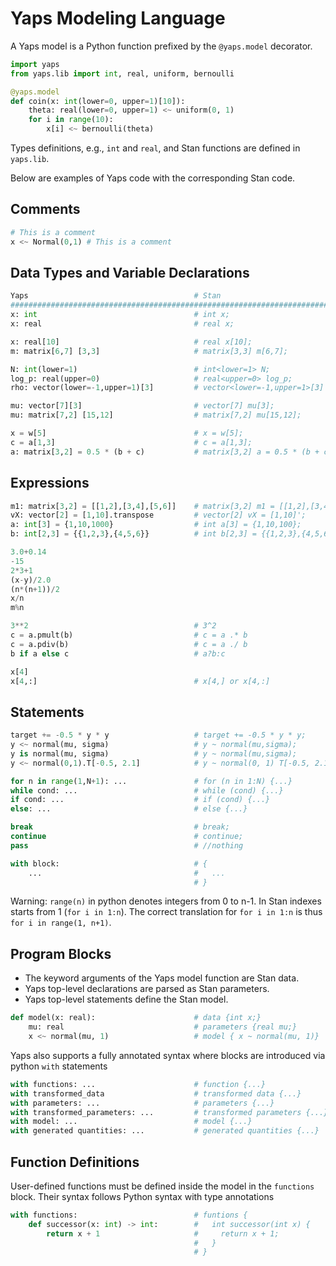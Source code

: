 # Yaps Modeling Language

A Yaps model is a Python function prefixed by the `@yaps.model` decorator.

```python
import yaps
from yaps.lib import int, real, uniform, bernoulli

@yaps.model
def coin(x: int(lower=0, upper=1)[10]):
    theta: real(lower=0, upper=1) <~ uniform(0, 1)
    for i in range(10):
        x[i] <~ bernoulli(theta)
```

Types definitions, e.g., `int` and `real`, and Stan functions are defined in `yaps.lib`.

Below are examples of Yaps code with the corresponding Stan code.

## Comments

```python
# This is a comment
x <~ Normal(0,1) # This is a comment
```

## Data Types and Variable Declarations

```python
Yaps                                     # Stan
############################################################################
x: int                                   # int x;
x: real                                  # real x;

x: real[10]                              # real x[10];
m: matrix[6,7] [3,3]                     # matrix[3,3] m[6,7];

N: int(lower=1)                          # int<lower=1> N;
log_p: real(upper=0)                     # real<upper=0> log_p;
rho: vector(lower=-1,upper=1)[3]         # vector<lower=-1,upper=1>[3] rho;

mu: vector[7][3]                         # vector[7] mu[3];
mu: matrix[7,2] [15,12]                  # matrix[7,2] mu[15,12];

x = w[5]                                 # x = w[5];
c = a[1,3]                               # c = a[1,3];
a: matrix[3,2] = 0.5 * (b + c)           # matrix[3,2] a = 0.5 * (b + c);
```

## Expressions

```python
m1: matrix[3,2] = [[1,2],[3,4],[5,6]]    # matrix[3,2] m1 = [[1,2],[3,4],[5,6]];
vX: vector[2] = [1,10].transpose         # vector[2] vX = [1,10]';
a: int[3] = {1,10,1000}                  # int a[3] = {1,10,100};
b: int[2,3] = {{1,2,3},{4,5,6}}          # int b[2,3] = {{1,2,3},{4,5,6}};

3.0+0.14
-15
2*3+1
(x-y)/2.0
(n*(n+1))/2
x/n
m%n

3**2                                     # 3^2
c = a.pmult(b)                           # c = a .* b
c = a.pdiv(b)                            # c = a ./ b
b if a else c                            # a?b:c

x[4]
x[4,:]                                   # x[4,] or x[4,:]
```

## Statements

```python
target += -0.5 * y * y                   # target += -0.5 * y * y;
y <~ normal(mu, sigma)                   # y ~ normal(mu,sigma);
y is normal(mu, sigma)                   # y ~ normal(mu,sigma);
y <~ normal(0,1).T[-0.5, 2.1]            # y ~ normal(0, 1) T[-0.5, 2.1];

for n in range(1,N+1): ...               # for (n in 1:N) {...}
while cond: ...                          # while (cond) {...}
if cond: ...                             # if (cond) {...}
else: ...                                # else {...}

break                                    # break;
continue                                 # continue;
pass                                     # //nothing

with block:                              # {
    ...                                  #   ...
                                         # }
```

Warning: `range(n)` in python denotes integers from 0 to n-1.
In Stan indexes starts from 1 (`for i in 1:n`).
The correct translation for `for i in 1:n` is thus `for i in range(1, n+1)`.

## Program Blocks

- The keyword arguments of the Yaps model function are Stan data.
- Yaps top-level declarations are parsed as Stan parameters.
- Yaps top-level statements define the Stan model.

```python
def model(x: real):                      # data {int x;}
    mu: real                             # parameters {real mu;}
    x <~ normal(mu, 1)                   # model { x ~ normal(mu, 1)}
```

Yaps also supports a fully annotated syntax where blocks are introduced via python `with` statements

```python
with functions: ...                      # function {...}
with transformed_data                    # transformed data {...}
with parameters: ...                     # parameters {...}
with transformed_parameters: ...         # transformed parameters {...}
with model: ...                          # model {...}
with generated quantities: ...           # generated quantities {...}
```

## Function Definitions

User-defined functions must be defined inside the model in the `functions` block. Their syntax follows Python syntax with type annotations

```python
with functions:                          # funtions {
    def successor(x: int) -> int:        #   int successor(int x) {
        return x + 1                     #     return x + 1;
                                         #   }
                                         # }
```
